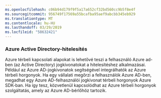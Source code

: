 ```yaml
---
ms.openlocfilehash: c06b94d179f9f5a17a652cf32bd560cc9b5f8e4f
ms.sourcegitcommit: 956749f17569a55bcafba95aef9abcbb345eb929
ms.translationtype: MT
ms.contentlocale: hu-HU
ms.lasthandoff: 03/29/2019
ms.locfileid: "58632421"
---
```

### <a name="azure-active-directory-authentication"></a>Azure Active Directory-hitelesítés

Azure térbeli kapcsolati alapokat is lehetővé teszi a felhasználó Azure ad-ben (az Active Directory) jogkivonatokat a hitelesítéshez alkalmazásai. Például az Azure AD-jogkivonatok segítségével integrálhatók az Azure térbeli horgonyok. Ha egy vállalati megőrzi a felhasználók Azure AD-ben, megadhat egy Azure AD-felhasználói jogkivonat térbeli horgonyok Azure SDK-ban. Ha így tesz, közvetlenül kapcsolódhat az Azure térbeli horgonyok szolgáltatás, amely az Azure AD-bérlőhöz tartozik.
